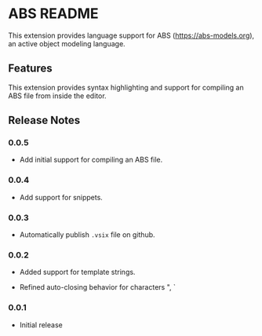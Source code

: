 # ABS README

This extension provides language support for ABS (<https://abs-models.org>),
an active object modeling language.

## Features

This extension provides syntax highlighting and support for compiling an ABS
file from inside the editor.

## Release Notes

### 0.0.5

- Add initial support for compiling an ABS file.

### 0.0.4

- Add support for snippets.

### 0.0.3

- Automatically publish `.vsix` file on github.

### 0.0.2

- Added support for template strings.

- Refined auto-closing behavior for characters ", `

### 0.0.1

- Initial release
